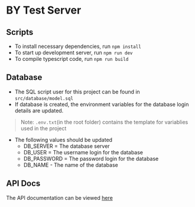 # BY Test Server

## Scripts

- To install necessary dependencies, run `npm install`
- To start up development server, run `npm run dev`
- To compile typescript code, run `npm run build`

## Database

- The SQL script user for this project can be found in `src/database/model.sql`
- If database is created, the environment variables for the database login details are updated.

> Note: `.env.txt`(in the root folder) contains the template for variablies used in the project

- The following values should be updated
  - DB_SERVER = The database server
  - DB_USER = The username login for the database
  - DB_PASSWORD = The password login for the database
  - DB_NAME - The name of the database

## API Docs

The API documentation can be viewed [here](https://documenter.getpostman.com/view/13534924/2s9Xy2Ps1h)
